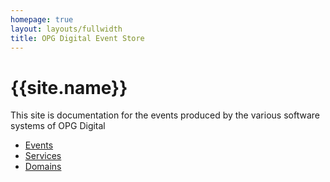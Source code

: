 ```yaml
---
homepage: true
layout: layouts/fullwidth
title: OPG Digital Event Store 
---
```


<h1 class="govuk-heading-xl">{{site.name}}</h1>
<p class="govuk-body-l">This site is documentation for the events produced by the various software systems of OPG Digital</p>
<ul class="govuk-list govuk-list--bullet">
    <li>
        <a class="govuk-link" href="events">Events</a>
    </li>
     <li>
        <a class="govuk-link" href="services">Services</a>
    </li>
     <li>
        <a class="govuk-link" href="domains">Domains</a>
    </li>
</ul>
